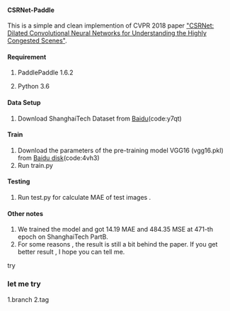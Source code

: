 #### CSRNet-Paddle

This is a simple and clean implemention of CVPR 2018 paper ["CSRNet: Dilated Convolutional Neural Networks for Understanding the Highly Congested Scenes"]( https://arxiv.org/abs/1802.10062 ).

#### Requirement

1. PaddlePaddle 1.6.2

2. Python 3.6

#### Data Setup

1. Download ShanghaiTech Dataset from [Baidu](https://pan.baidu.com/s/1nBxiBFZV0naJp7t9A6HkFA)(code:y7qt)

#### Train

1. Download the parameters of the pre-training model VGG16 (vgg16.pkl) from [Baidu disk](https://pan.baidu.com/s/1_VQ2SOvAmsXLCah6x8PzZQ)(code:4vh3)
2. Run train.py

#### Testing

1. Run test.py for calculate MAE of test images .

#### Other notes

1. We trained the model and got 14.19  MAE  and 484.35 MSE at 471-th epoch on ShanghaiTech PartB.
2. For some reasons , the result is still a bit behind the paper. If you get better result , I hope you can tell me.


try

### let me try
1.branch
2.tag